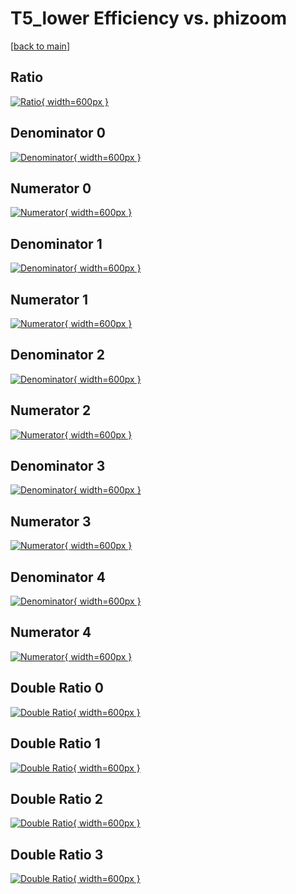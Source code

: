 # T5_lower Efficiency vs. phizoom

[[back to main](./)]



## Ratio

[![Ratio](../mtv/var/T5_lower_loweta_0_-1_eff_phizoom.png){ width=600px }](../mtv/var/T5_lower_loweta_0_-1_eff_phizoom.pdf)

## Denominator 0

[![Denominator](../mtv/den/T5_lower_loweta_0_-1_eff_phizoom_den0.png){ width=600px }](../mtv/den/T5_lower_loweta_0_-1_eff_phizoom_den0.pdf)

## Numerator 0

[![Numerator](../mtv/num/T5_lower_loweta_0_-1_eff_phizoom_num0.png){ width=600px }](../mtv/num/T5_lower_loweta_0_-1_eff_phizoom_num0.pdf)

## Denominator 1

[![Denominator](../mtv/den/T5_lower_loweta_0_-1_eff_phizoom_den1.png){ width=600px }](../mtv/den/T5_lower_loweta_0_-1_eff_phizoom_den1.pdf)

## Numerator 1

[![Numerator](../mtv/num/T5_lower_loweta_0_-1_eff_phizoom_num1.png){ width=600px }](../mtv/num/T5_lower_loweta_0_-1_eff_phizoom_num1.pdf)

## Denominator 2

[![Denominator](../mtv/den/T5_lower_loweta_0_-1_eff_phizoom_den2.png){ width=600px }](../mtv/den/T5_lower_loweta_0_-1_eff_phizoom_den2.pdf)

## Numerator 2

[![Numerator](../mtv/num/T5_lower_loweta_0_-1_eff_phizoom_num2.png){ width=600px }](../mtv/num/T5_lower_loweta_0_-1_eff_phizoom_num2.pdf)

## Denominator 3

[![Denominator](../mtv/den/T5_lower_loweta_0_-1_eff_phizoom_den3.png){ width=600px }](../mtv/den/T5_lower_loweta_0_-1_eff_phizoom_den3.pdf)

## Numerator 3

[![Numerator](../mtv/num/T5_lower_loweta_0_-1_eff_phizoom_num3.png){ width=600px }](../mtv/num/T5_lower_loweta_0_-1_eff_phizoom_num3.pdf)

## Denominator 4

[![Denominator](../mtv/den/T5_lower_loweta_0_-1_eff_phizoom_den4.png){ width=600px }](../mtv/den/T5_lower_loweta_0_-1_eff_phizoom_den4.pdf)

## Numerator 4

[![Numerator](../mtv/num/T5_lower_loweta_0_-1_eff_phizoom_num4.png){ width=600px }](../mtv/num/T5_lower_loweta_0_-1_eff_phizoom_num4.pdf)

## Double Ratio 0

[![Double Ratio](../mtv/ratio/T5_lower_loweta_0_-1_eff_phizoom_ratio0.png){ width=600px }](../mtv/ratio/T5_lower_loweta_0_-1_eff_phizoom_ratio0.pdf)

## Double Ratio 1

[![Double Ratio](../mtv/ratio/T5_lower_loweta_0_-1_eff_phizoom_ratio1.png){ width=600px }](../mtv/ratio/T5_lower_loweta_0_-1_eff_phizoom_ratio1.pdf)

## Double Ratio 2

[![Double Ratio](../mtv/ratio/T5_lower_loweta_0_-1_eff_phizoom_ratio2.png){ width=600px }](../mtv/ratio/T5_lower_loweta_0_-1_eff_phizoom_ratio2.pdf)

## Double Ratio 3

[![Double Ratio](../mtv/ratio/T5_lower_loweta_0_-1_eff_phizoom_ratio3.png){ width=600px }](../mtv/ratio/T5_lower_loweta_0_-1_eff_phizoom_ratio3.pdf)

